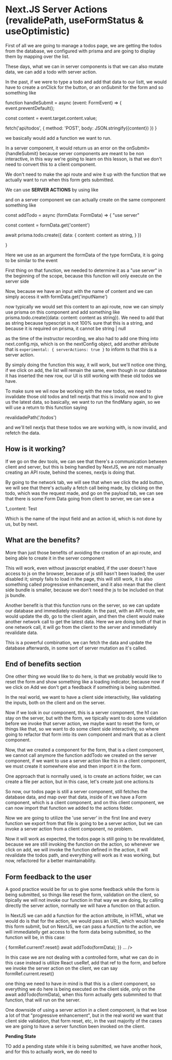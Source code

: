 # Next.JS Server Actions (revalidePath, useFormStatus & useOptimistic)

First of all we are going to manage a todos page, we are getting the todos from the database, we configured with prisma
and are going to display them by mapping over the list.

These days, what we can in server components is that we can also mutate data, we can add a todo with server action.

In the past, if we were to type a todo and add that data to our listt, we would have to create a onClick for the button,
or an onSubmit for the form and so something like <form onSubmit={handleSubmit}>

function handleSubmit = async (event: FormEvent) => {
  event.preventDefault();

  const content = event.target.content.value;

  fetch('api/todos', {
    method: 'POST',
    body: JSON.stringify({content})
  })
}

we basically would add a function we want to run.

In a server component, it would return us an error on the onSubmit={handleSubmit} because server components are meant to be
non interactive, in this way we're going to learn on this lesson, is that we don't need to convert this to a client component.

We don't need to make the api route and wire it up with the function that we actually want to run when this form gets submitted.

We can use **SERVER ACTIONS** by using like

<form action={addTodo}>

and on a server component we can actually create on the same component something like

const addTodo = async (formData: FormData) => {
  "use server"

  const content = formData.get('content')

  await prisma.todo.create({
    data: {
      content: content as string,
    }
  })


}

<form className="flex flex-col w-[300px my-16" action={addTodo}>

Here we use as an argument the formData of the type formData, it is going to be similar to the event

First thing on that function, we needed to determine it as a "use server" in the beginning of the scope, because this
function will only execute on the server side

Now, because we have an input with the name of content and we can simply access it with formData.get('inputName')

now typically we would set this content to an api route, now we can simply use prisma on this component and add something
like prisma.todo.create({data: content: content as string}). We need to add that as string because typescript is not
100% sure that this is a string, and because it is required on prisma, it cannot be string | null

as the time of the instructor recording, we also had to add one thing into next.config.mjs, which is on the nextConfig
object, add another attribute that is `experimental: {
  serverActions: true
}` to inform ts that this is a server action.

By simply doing the function this way, it will work, but we'll notice one thing, if we click on add, the list will remain
the same, even though in our database it has inserted the new row, our UI is still working with these old todos we have.

To make sure we wil now be working with the new todos, we need to invalidate those old todos and tell nextjs that this
is invalid now and to give us the latest data, so basically, we want to run the findMany again, so we will use a return
to this function saying

revalidadePath('/todos')

and we'll tell nextjs that these todos we are working with, is now invalid, and refetch the data.

## How is it working?

If we go on the dev tools, we can see that there's a communication between client and server, but this is being handled
by NextJS, we are not manually creating an API route, behind the scenes, nextjs is doing that.

By going to the network tab, we will see that when we click the add button, we will see that there's actually a fetch call
being made, by clicking on the todo, which was the request made, and go on the payload tab, we can see that there is some
Form Data going from client to server, we can see a

1_content: Test

Which is the name of the input field and an action id, which is not done by us, but by next.

## What are the benefits?

More than just those benefits of avoiding the creation of an api route, and being able to create it in the server component

This will work, even without javascript enabled, if the user doesn't have access to js on the browser, because of js still
hasn't been loaded; the user disabled it; simply fails to load in the page, this will still work, it is also something called
progressive enhancement, and it also mean that the client side bundle is smaller, because we don't need the js to be included
on that js bundle. 

Another benefit is that this function runs on the server, so we can update our database and immediately revalidate. In the
past, with an API route, we would update the db, go to the client again, and then the client would make another network call
to get the latest data. Here we are doing both of that in one network call, it will go from the client to the server and
immediately revalidate data.

This is a powerful combination, we can fetch the data and update the database afterwards, in some sort of server mutation
as it's called.

## End of benefits section

One other thing we would like to do here, is that we probably would like to reset the form and show something like a loading
indicator, because now if we click on Add we don't get a feedback if something is being submitted.

In the real world, we want to have a client side interactivity, like validating the inputs, both on the client and on the 
server.

Now if we look in our component, this is a server component, the h1 can stay on the server, but with the form, we tipically
want to do some validation before we invoke that server action, we maybe want to reset the form, or things like that, so
we want to do some client side interactivity, so where going to refactor that form into its own component and mark that
as a client component.

Now, that we created a component for the form, that is a client component, we cannot call anymore the function addTodo we
created on the server component, if we want to use a server action like this in a client component, we must create it
somewhere else and then import it in the form.

One approach that is normally used, is to create an actions folder, we can create a file per action, but in this case, let's
create just one actions.ts

So now, our todos page is still a server component, still fetches the database data, and map over that data, inside of it
we have a Form component, which is a client component, and on this client component, we can now import that function we
added to the actions folder.

Now we are going to utilize the 'use server' in the first line and every function we export from that file is going to be
a server action, but we can invoke a server action from a client component, no problem.

Now it will work as expected, the todos page is still going to be revalidated, because we are still invoking the function
on the action, so whenever we click on add, we will invoke the function defined in the action, it will revalidate the todos
path, and everything will work as it was working, but now, refactored for a better maintainability.

## Form feedback to the user

A good practice would be for us to give some feedback while the form is being submitted, so things like reset the form,
validation on the client, so tipically we will not invoke our function in that way we are doing, by calling directly the
server action, normally we will have a function on that action.

In NextJS we can add a function for the action attribute, in HTML, what we would do is that for the action, we would pass
an URL, which would handle this form submit, but on NextJS, we can pass a function to the action, we will immediatelly get
access to the form data being submitted, so the function will be, in this case:

<form action={async formData => {
      formRef.current?.reset()
      await addTodo(formData);
    }} ... />

In this case we are not dealing with a controlled form, what we can do in this case instead is utilize React useRef, add
that ref to the form, and before we invoke the server action on the client, we can say formRef.current.reset()

one thing we need to have in mind is that this is a client component, so everything we do here is being executed on the
client side, only on the await addTodo(formData), when this form actually gets submmited to that function, that will run
on the server.

One downside of using a server action in a client component, is that we lose a lot of that "progressive enhancement",
but in the real world we want that client side validation, that form reset, etc, in the vast majority of
the cases we are going to have a server function been invoked on the client.

**Pending State**

TO add a pending state while it is being submitted, we have another hook, and for this to actually work, we do need to 











